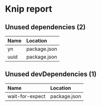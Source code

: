 # Knip report

## Unused dependencies (2)

| Name | Location     |
|:-----|:-------------|
| yn   | package.json |
| uuid | package.json |

## Unused devDependencies (1)

| Name            | Location     |
|:----------------|:-------------|
| wait-for-expect | package.json |

